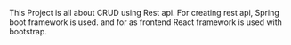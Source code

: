 This Project is all about CRUD using Rest api.
For creating rest api, Spring boot framework is used.
and for as frontend React framework is used with bootstrap.
